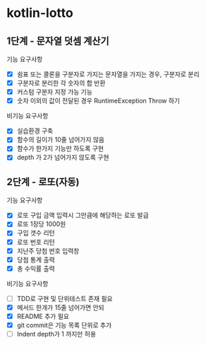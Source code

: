 # kotlin-lotto

## 1단계 - 문자열 덧셈 계산기
기능 요구사항

- [X] 쉼표 또는 콜론을 구분자로 가지는 문자열을 가지는 경우, 구분자로 분리
- [X] 구분자로 분리한 각 숫자의 합 반환
- [X] 커스텀 구분자 지정 가능 기능
- [X] 숫자 이외의 값이 전달된 경우 RuntimeException Throw 하기

비기능 요구사항

- [X] 실습환경 구축
- [X] 함수의 길이가 10줄 넘어가지 않음
- [X] 함수가 한가지 기능만 하도록 구현
- [X] depth 가 2가 넘어가지 않도록 구현

## 2단계 - 로또(자동)

기능 요구사항

- [X] 로또 구입 금액 입력시 그만큼에 해당하는 로또 발급
- [X] 로또 1장당 1000원
- [X] 구입 갯수 리턴
- [X] 로또 번호 리턴
- [X] 지난주 당첨 번호 입력창
- [X] 당첨 통계 출력
- [X] 총 수익률 출력

비기능 요구사항

- [ ] TDD로 구현 및 단위테스트 존재 필요
- [X] 메서드 한개가 15줄 넘어가면 안되
- [X] README 추가 필요 
- [X] git commit은 기능 목록 단위로 추가 
- [ ] Indent depth가 1 까지만 허용

